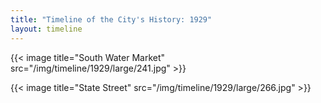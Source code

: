 ```yaml
---
title: "Timeline of the City's History: 1929"
layout: timeline
---
```


{{< image title="South Water Market" src="/img/timeline/1929/large/241.jpg" >}}

{{< image title="State Street" src="/img/timeline/1929/large/266.jpg" >}}
